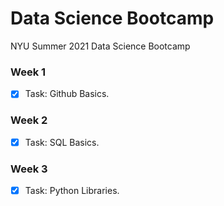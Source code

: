 # Data Science Bootcamp
NYU Summer 2021 Data Science Bootcamp

### Week 1
- [x] Task: Github Basics.

### Week 2
- [x] Task: SQL Basics.

### Week 3
- [x] Task: Python Libraries.
